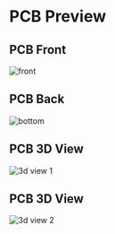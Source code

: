 # PCB Preview

## PCB Front
![front](https://github.com/user-attachments/assets/b9369237-53b4-49bb-88a2-9c2a44b14217)


## PCB Back
![bottom](https://github.com/user-attachments/assets/9be7d940-cead-404a-86ba-7bca2bc90869)


## PCB 3D View 
![3d view 1](https://github.com/user-attachments/assets/914c7aeb-5730-4b55-ac19-aacf3ea2e0b3)

## PCB 3D View 
![3d view 2](https://github.com/user-attachments/assets/ddbdb543-8ad0-417c-8dac-05e382067b84)
